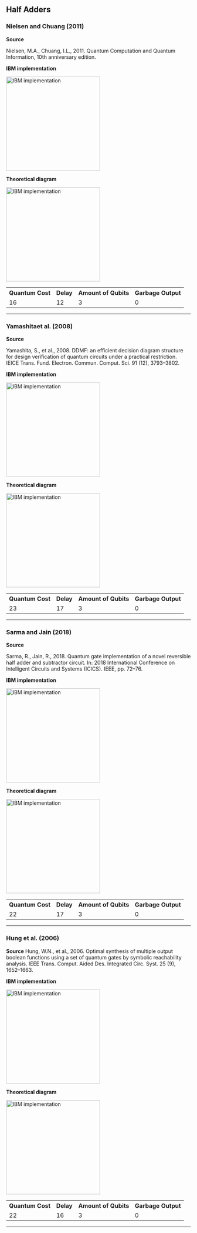 ## Half Adders

### Nielsen and Chuang (2011)
**Source**

Nielsen, M.A., Chuang, I.L., 2011. Quantum Computation and Quantum Information, 10th anniversary edition. 

**IBM implementation**

<img width="256" alt="IBM implementation" src="https://github.com/nelsongarrido/quantumAdders-/assets/6036814/1556c27b-8616-4284-b1bb-926274a8d498">

**Theoretical diagram**

<img width="256" alt="IBM implementation" src="https://github.com/nelsongarrido/quantumAdders-/assets/6036814/5b6dc7cd-4c97-4dbe-a604-dc3206c53813">
<table>
  <tr>
    <th>Quantum Cost</th>
    <th>Delay</th>
    <th>Amount of Qubits</th>
    <th>Garbage Output</th>
  </tr>
  <tr>
    <td>16</td>
    <td>12</td>
    <td>3</td>
    <td>0</td>
  </tr>
  </table>
 <hr> 
 
### Yamashitaet al. (2008) 
**Source**

Yamashita, S., et al., 2008. DDMF: an efficient decision diagram structure for design verification of quantum circuits under a practical restriction. IEICE Trans. Fund. Electron. Commun. Comput. Sci. 91 (12), 3793–3802.

**IBM implementation**

<img width="256" alt="IBM implementation" src="https://github.com/nelsongarrido/quantumAdders-/assets/6036814/3b770aeb-9ec0-4545-bc4b-b069afc08c7e">

**Theoretical diagram**

<img width="256" alt="IBM implementation" src="https://github.com/nelsongarrido/quantumAdders-/assets/6036814/2104481b-c452-4c23-a621-7c8b57a6ad13">
<table>
  <tr>
    <th>Quantum Cost</th>
    <th>Delay</th>
    <th>Amount of Qubits</th>
    <th>Garbage Output</th>
  </tr>
  <tr>
    <td>23</td>
    <td>17</td>
    <td>3</td>
    <td>0</td>    
  </tr>
  </table>
<hr> 

### Sarma and Jain (2018)
**Source**

Sarma, R., Jain, R., 2018. Quantum gate implementation of a novel reversible half adder and subtractor circuit. In: 2018 International Conference on Intelligent Circuits and Systems (ICICS). IEEE, pp. 72–76. 

**IBM implementation**

<img width="256" alt="IBM implementation" src="https://github.com/nelsongarrido/quantumAdders-/assets/6036814/55ecd984-dc63-43b7-9448-100fdcff6b50">

**Theoretical diagram**

<img width="256" alt="IBM implementation" src="https://github.com/nelsongarrido/quantumAdders-/assets/6036814/2879e757-20a2-4c23-9b3b-a68413f2bbf8">
<table>
  <tr>
    <th>Quantum Cost</th>
    <th>Delay</th>
    <th>Amount of Qubits</th>
    <th>Garbage Output</th>    
  </tr>
  <tr>
    <td>22</td>
    <td>17</td>
    <td>3</td>
    <td>0</td>     
  </tr>
  </table>
<hr> 

### Hung et al. (2006) 

**Source**
Hung, W.N., et al., 2006. Optimal synthesis of multiple output boolean functions using a set of quantum gates by symbolic reachability analysis. IEEE Trans. Comput. Aided Des. Integrated Circ. Syst. 25 (9), 1652–1663. 

**IBM implementation**

<img width="256" alt="IBM implementation" src="https://github.com/nelsongarrido/quantumAdders-/assets/6036814/479cac7b-5b98-431d-91eb-2719c26adce8">

**Theoretical diagram**

<img width="256" alt="IBM implementation" src="https://github.com/nelsongarrido/quantumAdders-/assets/6036814/53f1ea1b-8d66-40b1-bbbf-6be9b93946aa">
<table>
  <tr>
    <th>Quantum Cost</th>
    <th>Delay</th>
    <th>Amount of Qubits</th>
    <th>Garbage Output</th>    
  </tr>
  <tr>
    <td>22</td>
    <td>16</td>
    <td>3</td>
    <td>0</td>
  </tr>
  </table>
 <hr>

